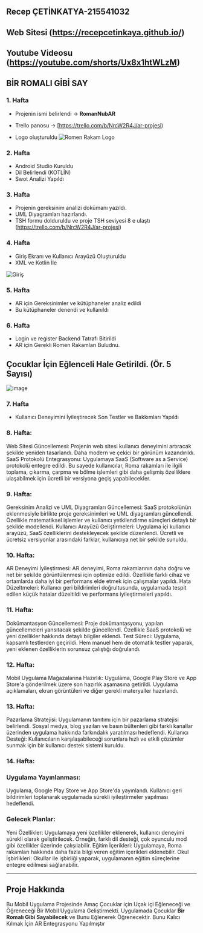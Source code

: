 

**Recep ÇETİNKATYA-215541032**
---
Web  Sitesi (https://recepcetinkaya.github.io/)
---
**Youtube Videosu**  (https://youtube.com/shorts/Ux8x1htWLzM)
---

## BİR ROMALI GİBİ SAY

### 1. Hafta
- Projenin ismi belirlendi -> **RomanNubAR**  
  
- Trello panosu -> [https://trello.com/b/NrcW2R4J/ar-projesi)
- Logo oluşturuldu  ![Romen Rakam Logo](https://github.com/user-attachments/assets/9b9dd35b-747f-4809-8b7f-c77acb7fe48e)

  

### 2. Hafta
- Android Studio Kuruldu
- Dil Belirlendi (KOTLİN)
- Swot Analizi Yapıldı

### 3. Hafta
- Projenin gereksinim analizi dokümanı yazıldı.  
- UML Diyagramları hazırlandı.  
- TSH formu dolduruldu ve proje TSH seviyesi 8 e ulaştı
  (https://trello.com/b/NrcW2R4J/ar-projesi)
  
### 4. Hafta
- Giriş Ekranı ve Kullanıcı Arayüzü Oluşturuldu
- XML ve Kotlin İle

![Giriş](https://github.com/user-attachments/assets/cf775e37-2e0a-410f-81fc-76ff9eec8d9d)


### 5. Hafta
- AR için Gereksinimler ve kütüphaneler analiz edildi
- Bu kütüphaneler denendi ve kullanıldı

### 6. Hafta  
  - Login ve register Backend Tatrafı Bitirildi
  - AR için Gerekli Romen Rakamları Buludnu.
   
## Çocuklar İçin Eğlenceli Hale Getirildi. (Ör. 5 Sayısı) 
![image](https://github.com/user-attachments/assets/a4b416e9-39c2-42ea-8686-c8786ca4ec77)

### 7. Hafta
- Kullanıcı Deneyimini İyileştirecek Son Testler ve Bakkımları Yapıldı
 ### 8. Hafta:

Web Sitesi Güncellemesi: Projenin web sitesi kullanıcı deneyimini artıracak şekilde yeniden tasarlandı. Daha modern ve çekici bir görünüm kazandırıldı.
SaaS Protokolü Entegrasyonu: Uygulamaya SaaS (Software as a Service) protokolü entegre edildi. Bu sayede kullanıcılar, Roma rakamları ile ilgili toplama, çıkarma, çarpma ve bölme işlemleri gibi daha gelişmiş özelliklere ulaşabilmek için ücretli bir versiyona geçiş yapabilecekler.
### 9. Hafta:

Gereksinim Analizi ve UML Diyagramları Güncellemesi: SaaS protokolünün eklenmesiyle birlikte proje gereksinimleri ve UML diyagramları güncellendi. Özellikle matematiksel işlemler ve kullanıcı yetkilendirme süreçleri detaylı bir şekilde modellendi.
Kullanıcı Arayüzü Geliştirmeleri: Uygulama içi kullanıcı arayüzü, SaaS özelliklerini destekleyecek şekilde düzenlendi. Ücretli ve ücretsiz versiyonlar arasındaki farklar, kullanıcıya net bir şekilde sunuldu.
### 10. Hafta:

AR Deneyimi İyileştirmesi: AR deneyimi, Roma rakamlarının daha doğru ve net bir şekilde görüntülenmesi için optimize edildi. Özellikle farklı cihaz ve ortamlarda daha iyi bir performans elde etmek için çalışmalar yapıldı.
Hata Düzeltmeleri: Kullanıcı geri bildirimleri doğrultusunda, uygulamada tespit edilen küçük hatalar düzeltildi ve performans iyileştirmeleri yapıldı.
### 11. Hafta:

Dokümantasyon Güncellemesi: Proje dokümantasyonu, yapılan güncellemeleri yansıtacak şekilde güncellendi. Özellikle SaaS protokolü ve yeni özellikler hakkında detaylı bilgiler eklendi.
Test Süreci: Uygulama, kapsamlı testlerden geçirildi. Hem manuel hem de otomatik testler yaparak, yeni eklenen özelliklerin sorunsuz çalıştığı doğrulandı.
### 12. Hafta:

Mobil Uygulama Mağazalarına Hazırlık: Uygulama, Google Play Store ve App Store'a gönderilmek üzere son hazırlık aşamasına getirildi. Uygulama açıklamaları, ekran görüntüleri ve diğer gerekli materyaller hazırlandı.
### 13. Hafta:

Pazarlama Stratejisi: Uygulamanın tanıtımı için bir pazarlama stratejisi belirlendi. Sosyal medya, blog yazıları ve basın bültenleri gibi farklı kanallar üzerinden uygulama hakkında farkındalık yaratılması hedeflendi.
Kullanıcı Desteği: Kullanıcıların karşılaşabileceği sorunlara hızlı ve etkili çözümler sunmak için bir kullanıcı destek sistemi kuruldu.
### 14. Hafta:

### Uygulama Yayınlanması: 
Uygulama, Google Play Store ve App Store'da yayınlandı. Kullanıcı geri bildirimleri toplanarak uygulamada sürekli iyileştirmeler yapılması hedeflendi.

### Gelecek Planlar:
Yeni Özellikler: Uygulamaya yeni özellikler eklenerek, kullanıcı deneyimi sürekli olarak geliştirilecek. Örneğin, farklı dil desteği, çok oyunculu mod gibi özellikler üzerinde çalışılabilir.
Eğitim İçerikleri: Uygulamaya, Roma rakamları hakkında daha fazla bilgi veren eğitim içerikleri eklenebilir.
Okul İşbirlikleri: Okullar ile işbirliği yaparak, uygulamanın eğitim süreçlerine entegre edilmesi sağlanabilir.

---

## Proje Hakkında
 Bu Mobil Uygulama Projesinde Amaç Çocuklar için Uçak içi Eğleneceği ve Öğreneceği Bir Mobil Uygulama Geliştirmekti. 
 Uygulamada Çocuklar **Bir Romalı Gibi Sayabilecek** ve Bunu Eğlenerek Öğrenecektir. Bunu Kalıcı Kılmak İçin AR Entegrasyonu Yapılmıştır

